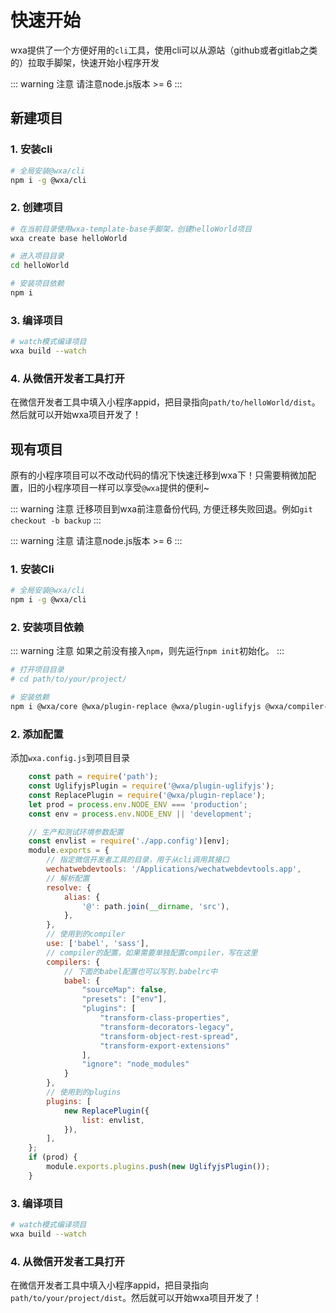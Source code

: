 # 快速开始
wxa提供了一个方便好用的`cli`工具，使用cli可以从源站（github或者gitlab之类的）拉取手脚架，快速开始小程序开发

::: warning 注意
请注意node.js版本 >= 6
:::

## 新建项目
### 1. 安装cli
```bash
# 全局安装@wxa/cli
npm i -g @wxa/cli
``` 

### 2. 创建项目
```bash
# 在当前目录使用wxa-template-base手脚架，创建helloWorld项目
wxa create base helloWorld

# 进入项目目录
cd helloWorld

# 安装项目依赖
npm i
```

### 3. 编译项目
```bash
# watch模式编译项目
wxa build --watch
```

### 4. 从微信开发者工具打开
在微信开发者工具中填入小程序appid，把目录指向`path/to/helloWorld/dist`。然后就可以开始wxa项目开发了！

## 现有项目
原有的小程序项目可以不改动代码的情况下快速迁移到wxa下！只需要稍微加配置，旧的小程序项目一样可以享受`@wxa`提供的便利~

::: warning 注意
迁移项目到wxa前注意备份代码, 方便迁移失败回退。例如`git checkout -b backup`
:::

::: warning 注意
请注意node.js版本 >= 6
:::

### 1. 安装Cli
```bash
# 全局安装@wxa/cli
npm i -g @wxa/cli
``` 

### 2. 安装项目依赖
::: warning 注意
如果之前没有接入`npm`，则先运行`npm init`初始化。
:::
```bash
# 打开项目目录
# cd path/to/your/project/

# 安装依赖
npm i @wxa/core @wxa/plugin-replace @wxa/plugin-uglifyjs @wxa/compiler-babel @wxa/compiler-sass babel-eslint babel-plugin-transform-class-properties babel-plugin-transform-decorators-legacy babel-plugin-transform-export-extensions babel-plugin-transform-object-rest-spread babel-preset-env
```

### 2. 添加配置
添加`wxa.config.js`到项目目录 
```javascript
    const path = require('path');
    const UglifyjsPlugin = require('@wxa/plugin-uglifyjs');
    const ReplacePlugin = require('@wxa/plugin-replace');
    let prod = process.env.NODE_ENV === 'production';
    const env = process.env.NODE_ENV || 'development';

    // 生产和测试环境参数配置
    const envlist = require('./app.config')[env];
    module.exports = {
        // 指定微信开发者工具的目录，用于从cli调用其接口
        wechatwebdevtools: '/Applications/wechatwebdevtools.app',
        // 解析配置
        resolve: {
            alias: {
                '@': path.join(__dirname, 'src'),
            },
        },
        // 使用到的compiler
        use: ['babel', 'sass'],
        // compiler的配置，如果需要单独配置compiler，写在这里
        compilers: {
            // 下面的babel配置也可以写到.babelrc中
            babel: {
                "sourceMap": false,
                "presets": ["env"],
                "plugins": [
                    "transform-class-properties",
                    "transform-decorators-legacy",
                    "transform-object-rest-spread",
                    "transform-export-extensions"
                ],
                "ignore": "node_modules"
            }
        },
        // 使用到的plugins
        plugins: [
            new ReplacePlugin({
                list: envlist,
            }),
        ],
    };
    if (prod) {
        module.exports.plugins.push(new UglifyjsPlugin());
    }
```

### 3. 编译项目
```bash
# watch模式编译项目
wxa build --watch
```

### 4. 从微信开发者工具打开
在微信开发者工具中填入小程序appid，把目录指向`path/to/your/project/dist`。然后就可以开始wxa项目开发了！
